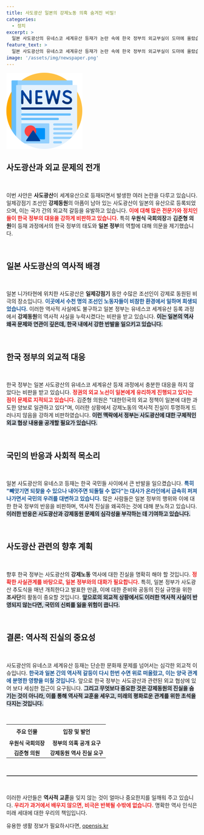 ```yaml
---
title: 사도광산 일본의 강제노동 의혹 숨겨진 비밀!
categories:
  - 정치
excerpt: >
  일본 사도광산의 유네스코 세계유산 등재가 논란 속에 한국 정부의 외교부실이 도마에 올랐습니다. 강제동원의 진실을 감추려는 일본의 행태에 대한 강력한 반발과 정부의 의혹 공개 촉구가 이어지고 있습니다.
feature_text: >
  일본 사도광산의 유네스코 세계유산 등재가 논란 속에 한국 정부의 외교부실이 도마에 올랐습니다. 강제동원의 진실을 감추려는 일본의 행태에 대한 강력한 반발과 정부의 의혹 공개 촉구가 이어지고 있습니다.
image: '/assets/img/newspaper.png'
---
```


<p><img src="/assets/img/newspaper.png" alt="kimp 속보" /></p>

<h2 data-ke-size="size26">사도광산과 외교 문제의 전개</h2>

<p data-ke-size="size16">&nbsp;</p>

<p>이번 사안은 <strong>사도광산</strong>이 세계유산으로 등재되면서 발생한 여러 논란을 다루고 있습니다. 일제강점기 조선인 <strong>강제동원</strong>의 아픔이 남아 있는 사도광산이 일본의 유산으로 등록되었으며, 이는 국가 간의 외교적 갈등을 유발하고 있습니다. <b><span style="color: #ee2323;">이에 대해 많은 전문가와 정치인들이 한국 정부의 대응을 강하게 비판하고 있습니다.</span></b> 특히 <strong>우원식 국회의장</strong>과 <strong>김준형 의원</strong>이 등재 과정에서의 한국 정부의 태도와 <strong>일본 정부</strong>의 역할에 대해 의문을 제기했습니다. </p>

<p data-ke-size="size16">&nbsp;</p>

<h2 data-ke-size="size26">일본 사도광산의 역사적 배경</h2>

<p data-ke-size="size16">&nbsp;</p>

<p>일본 니가타현에 위치한 사도광산은 <strong>일제강점기</strong> 동안 수많은 조선인이 강제로 동원된 비극의 장소입니다. <b><span style="color: #1a5490;">이곳에서 수천 명의 조선인 노동자들이 비참한 환경에서 일하며 희생되었습니다.</span></b> 이러한 역사적 사실에도 불구하고 일본 정부는 유네스코 세계유산 등록 과정에서 <strong>강제동원</strong>의 역사적 사실을 누락시켰다는 비판을 받고 있습니다. <b><span style="background-color: #21538527;">이는 일본의 역사 왜곡 문제와 연관이 깊은데, 한국 내에서 강한 반발을 일으키고 있습니다.</span></b> </p>

<p data-ke-size="size16">&nbsp;</p>

<h2 data-ke-size="size26">한국 정부의 외교적 대응</h2>

<p data-ke-size="size16">&nbsp;</p>

<p>한국 정부는 일본 사도광산의 유네스코 세계유산 등재 과정에서 충분한 대응을 하지 않았다는 비판을 받고 있습니다. <b><span style="color: #ee2323;">정권의 외교 노선이 일본에게 유리하게 진행되고 있다는 점이 문제로 지적되고 있습니다.</span></b> 김준형 의원은 "대한민국의 외교 정책이 일본에 대한 과도한 양보로 일관하고 있다"며, 이러한 상황에서 강제노동의 역사적 진실이 투명하게 드러나지 않음을 강하게 비판하였습니다. <b><span style="background-color: #21538527;">이런 맥락에서 정부는 사도광산에 대한 구체적인 외교 협상 내용을 공개할 필요가 있습니다.</span></b> </p>

<p data-ke-size="size16">&nbsp;</p>

<h2 data-ke-size="size26">국민의 반응과 사회적 목소리</h2>

<p data-ke-size="size16">&nbsp;</p>

<p>일본 사도광산의 유네스코 등재는 한국 국민들 사이에서 큰 반발을 일으켰습니다. <b><span style="color: #1a5490;">특히 "빼앗기면 되찾을 수 있으나 내어주면 되돌릴 수 없다"는 대사가 온라인에서 급속히 퍼져나가면서 국민의 우려를 대변하고 있습니다.</span></b> 많은 사람들은 일본 정부의 행위와 이에 대한 한국 정부의 반응을 비판하며, 역사적 진실을 왜곡하는 것에 대해 분노하고 있습니다. <b><span style="background-color: #21538527;">이러한 반응은 사도광산과 강제동원 문제의 심각성을 부각하는 데 기여하고 있습니다.</span></b> </p>

<p data-ke-size="size16">&nbsp;</p>

<h2 data-ke-size="size26">사도광산 관련의 향후 계획</h2>

<p data-ke-size="size16">&nbsp;</p>

<p>향후 한국 정부는 사도광산의 <strong>강제노동</strong> 역사에 대한 진실을 명확히 해야 할 것입니다. <b><span style="color: #ee2323;">정확한 사실관계를 바탕으로, 일본 정부와의 대화가 필요합니다.</span></b> 특히, 일본 정부가 사도광산 추도식을 매년 개최한다고 발표한 만큼, 이에 대한 준비와 공동의 진실 규명을 위한 <strong>조사단</strong>의 활동이 중요할 것입니다. <b><span style="background-color: #21538527;">앞으로의 외교적 상황에서도 이러한 역사적 사실이 반영되지 않는다면, 국민의 신뢰를 잃을 위험이 큽니다.</span></b> </p>

<p data-ke-size="size16">&nbsp;</p>

<h2 data-ke-size="size26">결론: 역사적 진실의 중요성</h2>

<p data-ke-size="size16">&nbsp;</p>

<p>사도광산의 유네스코 세계유산 등재는 단순한 문화재 문제를 넘어서는 심각한 외교적 이슈입니다. <b><span style="color: #1a5490;">한국과 일본 간의 역사적 갈등이 다시 한번 수면 위로 떠올랐고, 이는 양국 관계에 분명한 영향을 미칠 것입니다.</span></b> 앞으로 한국 정부는 사도광산과 관련된 외교 협상에 있어 보다 세심한 접근이 요구됩니다. <b><span style="background-color: #21538527;">그리고 무엇보다 중요한 것은 강제동원의 진실을 숨기는 것이 아니라, 이를 통해 역사적 교훈을 세우고, 미래의 평화로운 관계를 위한 초석을 다지는 것입니다.</span></b> </p>

<p data-ke-size="size16">&nbsp;</p>

<table>
    <tr>
        <th style="text-align: center; height: 30px;"><b>주요 인물</b></th>
        <th style="text-align: center; height: 30px;"><b>입장 및 발언</b></th>
    </tr>
    <tr>
        <td style="text-align: center; height: 17px;"><b>우원식 국회의장</b></td>
        <td style="text-align: center; height: 17px;"><b>정부의 의혹 공개 요구</b></td>
    </tr>
    <tr>
        <td style="text-align: center; height: 17px;"><b>김준형 의원</b></td>
        <td style="text-align: center; height: 17px;"><b>강제동원 역사 진실 요구</b></td>
    </tr>
</table>

<p data-ke-size="size16">&nbsp;</p>

<hr style="border: 1px solid #aaa;"> 

<p data-ke-size="size16">&nbsp;</p> 

<p>이러한 사안들은 <strong>역사적 교훈</strong>을 잊지 않는 것이 얼마나 중요한지를 일깨워 주고 있습니다. <b><span style="color: #ee2323;">우리가 과거에서 배우지 않으면, 비극은 반복될 수밖에 없습니다.</span></b> 명확한 역사 인식은 미래 세대에 대한 우리의 책임입니다.</p>
유용한 생활 정보가 필요하시다면, <a href="https://opensis.kr" rel="dofollow">opensis.kr</a>


